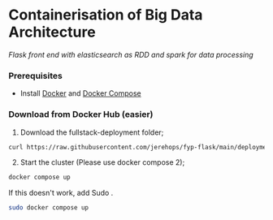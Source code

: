 
# Containerisation of Big Data Architecture
*Flask front end with elasticsearch as RDD and spark for data processing*
### Prerequisites

 - Install [Docker](https://docs.docker.com/get-docker/) and [Docker Compose](https://docs.docker.com/compose/install/)


### Download from Docker Hub (easier)

1. Download the fullstack-deployment folder;

```bash
curl https://raw.githubusercontent.com/jerehops/fyp-flask/main/deployment/docker-compose.yaml -O 

```

2. Start the cluster (Please use docker compose 2);

```bash
docker compose up

```
If this doesn't work, add Sudo .
```bash
sudo docker compose up

```

